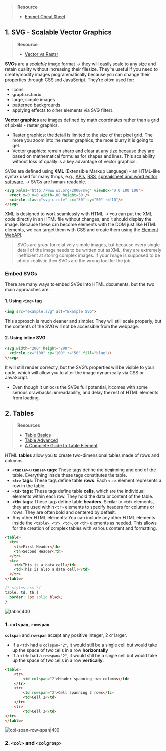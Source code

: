 > **Resource**
> - [Emmet Cheat Sheet](https://docs.emmet.io/cheat-sheet/)
## 1. SVG - Scalable Vector Graphics
> **Resource**
> - [Vector vs Raster](https://www.youtube.com/watch?v=P3BjIr6Fo5k)

**SVGs** are a _scalable_ image format → they will easily scale to any size and retain quality without increasing their filesize. They’re useful if you need to create/modify images programmatically because you can change their properties through CSS and JavaScript. They’re often used for: 
* icons
* graphs/charts
* large, simple images
* patterned backgrounds
* applying effects to other elements via SVG filters. 

**Vector graphics** are images defined by math coordinates rather than a grid of pixels - raster graphics.
* Raster graphics: the detail is limited to the size of that pixel grid. The more you zoom into the raster graphics, the more blurry it is going to get. 
* Vector graphics: remain sharp and clear at any size because they are based on mathematical formulas for shapes and lines. This scalability without loss of quality is a key advantage of vector graphics.

SVGs are defined using **XML** (Extensible Markup Language) - an HTML-like syntax used for many things, e.g., [APIs](https://en.wikipedia.org/wiki/API), [RSS](https://en.wikipedia.org/wiki/RSS), [spreadsheet and word editor software](https://en.wikipedia.org/wiki/Office_Open_XML). → SVGs are human-readable. 
```html
<svg xmlns="http://www.w3.org/2000/svg" viewBox="0 0 100 100">
  <rect x=0 y=0 width=100 height=50 />
  <circle class="svg-circle" cx="50" cy="50" r="10"/>
</svg>
```

XML is designed to work seamlessly with HTML → you can put the XML code directly in an HTML file without changes, and it should display the image. Because these can become elements with the DOM just like HTML elements, we can target them with CSS and create them using the [Element WebAPI](https://developer.mozilla.org/en-US/docs/Web/API/Element).

> SVGs are _great_ for relatively simple images, but because every single detail of the image needs to be written out as XML, they are extremely inefficient at storing complex images. If your image is supposed to be photo-realistic then SVGs are the wrong tool for the job.

### Embed SVGs
There are many ways to embed SVGs into HTML documents, but the two main approaches are: 
#### 1. Using `<img>` tag
```html
<img src="example.svg" alt="Example SVG">
```
This approach is much cleaner and simpler. They will still scale properly, but the contents of the SVG will not be accessible from the webpage. 
#### 2. Using inline SVG
```html
<svg width="200" height="200"> 
  <circle cx="100" cy="100" r="50" fill="blue"/> 
</svg>
```
It will still render correctly, but the SVG’s properties will be visible to your code, which will allow you to alter the image dynamically via CSS or JavaScript. 
* Even though it unlocks the SVGs full potential, it comes with some serious drawbacks: unreadability, and delay the rest of HTML elements from loading. 
## 2. Tables
> **Resources**
> - [Table Basics](https://developer.mozilla.org/en-US/docs/Learn/HTML/Tables/Basics)
> - [Table Advanced](https://developer.mozilla.org/en-US/docs/Learn/HTML/Tables/Advanced)
> - [A Complete Guide to Table Element](https://css-tricks.com/complete-guide-table-element/)

HTML **tables** allow you to create two-dimensional tables made of rows and columns. 
- **`<table></table>` tags**: These tags define the beginning and end of the table. Everything inside these tags constitutes the table.
-  **`<tr>` tags**: These tags define table **rows**. Each `<tr>` element represents a row in the table.
-  **`<td>` tags**: These tags define table **cells**, which are the individual elements within each row. They hold the data or content of the table.
- **`<th>` tags**: These tags define table **headers**. Similar to `<td>` elements, they are used within `<tr>` elements to specify headers for columns or rows. They are often bold and centered by default. 
- Any other HTML elements: You can include any other HTML elements inside the `<table>`, `<tr>`, `<td>`, or `<th>` elements as needed. This allows for the creation of complex tables with various content and formatting.
```html
<table>
  <tr>
    <th>First Header</th>  
    <th>Second Header</th>
  </tr>
  <tr>
    <td>This is a data cell</td>
    <td>This is also a data cell!</td>
  </tr>
</table>
```

```css
/* styles.css */
table, td, th {
  border: 1px solid black;
}
```

![table|400](https://i.imgur.com/8luMqNN.png)
### 1. `colspan`, `rowspan`
**`colspan`** and **`rowspan`** accept any positive integer, 2 or larger. 
* If a `<td>` had a `colspan="2"`, it would still be a single cell but would take up the space of two cells in a row **horizontally**
* If a `<td>` had a `rowspan="2"`, it would still be a single cell but would take up the space of two cells in a row **vertically**. 
```html
<table>
    <tr>
        <td colspan="2">Header spanning two columns</td>
    </tr>
    <tr>
        <td rowspan="2">Cell spanning 2 rows</td>
        <td>Cell 2</td>
    </tr>
    <tr>
        <td>Cell 3</td>
</tr>
</table>
```

![col-span-row-span|400](https://i.imgur.com/FOnkhNp.png)
### 2. `<col>` and `<colgroup>`